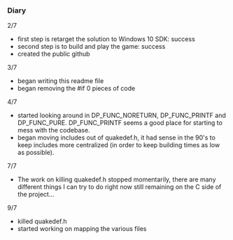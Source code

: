 ### Diary

2/7 
* first step is retarget the solution to Windows 10 SDK: success
* second step is to build and play the game: success
* created the public github

3/7
* began writing this readme file
* began removing the #if 0 pieces of code

4/7
* started looking around in DP_FUNC_NORETURN, DP_FUNC_PRINTF and 
DP_FUNC_PURE. DP_FUNC_PRINTF seems a good place for starting to mess
with the codebase.
* began moving includes out of quakedef.h, it had sense in the 90's to
keep includes more centralized (in order to keep building times as low
as possible).

7/7
* The work on killing quakedef.h stopped momentarily, there are many
different things I can try to do right now still remaining on the C
side of the project...

9/7
* killed quakedef.h
* started working on mapping the various files